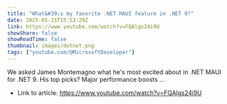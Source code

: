 ```yaml
---
title: "What&#39;s my favorite .NET MAUI feature in .NET 9?"
date: 2025-05-15T15:53:29Z
link: https://www.youtube.com/watch?v=FQAlgs24i9U
showShare: false
showReadTime: false
thumbnail: images/dotnet.png
tags: ["youtube.com/@MicrosoftDeveloper"]
---
```

We asked James Montemagno what he's most excited about in .NET MAUI for .NET 9. His top picks? Major performance boosts ...

- Link to article: https://www.youtube.com/watch?v=FQAlgs24i9U